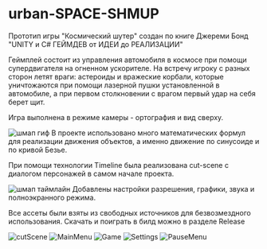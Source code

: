 
# urban-SPACE-SHMUP
Прототип игры "Космический шутер" создан по книге Джереми Бонд "UNITY и C# ГЕЙМДЕВ от ИДЕИ до РЕАЛИЗАЦИИ"

Геймплей состоит из управления автомобиля в космосе при помощи супердвигателя на огненном ускорителе.
На встречу игроку с разных сторон летят враги: астероиды и вражеские корбали, которые уничтожаются при помощи
лазерной пушки установленной в автомобиле, а при первом столкновении с врагом первый удар на себя берет щит.

Игра выполнена в режиме камеры - ортография и вид сверху.

![шмап гиф](https://user-images.githubusercontent.com/59263802/121124543-b2a80d80-c857-11eb-96e2-87b43d0b9c4e.gif)
В проекте использовано много математических формул для реализации движения объектов, а именно движение
по синусоиде и по кривой Безье. 

При помощи технологии Timeline была реализована cut-scene с диалогом персонажей в самом начале проекта.
                                           
![шмап таймлайн](https://user-images.githubusercontent.com/59263802/121123885-8b047580-c856-11eb-8b7f-0868c2c96c5b.gif)
Добавлены настройки разрешения, графики, звука и полноэкранного режима.

Все ассеты были взяты из свободных источников для безвозмездного использования. Скачать и поиграть в билд
можно в разделе Release

![cutScene](https://user-images.githubusercontent.com/59263802/120450482-10090e00-c3c3-11eb-82b1-2bde510e3123.png)
![MainMenu](https://user-images.githubusercontent.com/59263802/120450530-1e572a00-c3c3-11eb-8ebd-0206b4207661.png)
![Game](https://user-images.githubusercontent.com/59263802/120450578-2616ce80-c3c3-11eb-8bd7-6739220b3954.png)
![Settings](https://user-images.githubusercontent.com/59263802/120450581-26af6500-c3c3-11eb-84d7-b8cb4158eaa1.png)
![PauseMenu](https://user-images.githubusercontent.com/59263802/120475026-73069f00-c3db-11eb-87b7-d894778244fc.png)
